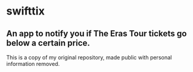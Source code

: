 # swifttix
An app to notify you if The Eras Tour tickets go below a certain price.
----------------------------------------------------------------------------------------
This is a copy of my original repository, made public with personal information removed.